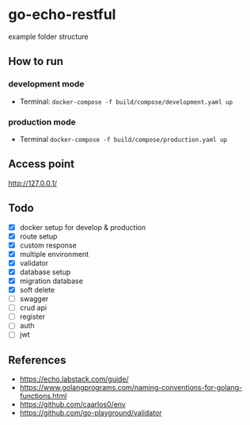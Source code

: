 # go-echo-restful

example folder structure

## How to run

### development mode
- Terminal: `docker-compose -f build/compose/development.yaml up`

### production mode
- Terminal `docker-compose -f build/compose/production.yaml up`

## Access point
http://127.0.0.1/

## Todo
- [x] docker setup for develop & production
- [x] route setup
- [x] custom response
- [x] multiple environment
- [x] validator
- [x] database setup
- [x] migration database
- [x] soft delete
- [ ] swagger
- [ ] crud api
- [ ] register
- [ ] auth
- [ ] jwt

## References
- https://echo.labstack.com/guide/
- https://www.golangprograms.com/naming-conventions-for-golang-functions.html
- https://github.com/caarlos0/env
- https://github.com/go-playground/validator